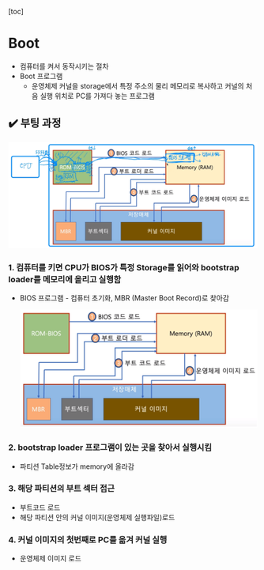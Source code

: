 [toc]

# Boot

- 컴퓨터를 켜서 동작시키는 절차
- Boot 프로그램
  - 운영체제 커널을 storage에서 특정 주소의 물리 메모리로 복사하고 커널의 처음 실행 위치로 PC를 가져다 놓는 프로그램



## :heavy_check_mark: 부팅 과정

![image-20210227211138444](assets/image-20210227211138444.png)



### 1. 컴퓨터를 키면 CPU가 BIOS가 특정 Storage를 읽어와 bootstrap loader를 메모리에 올리고 실행함

- BIOS 프로그램 - 컴퓨터 초기화, MBR (Master Boot Record)로  찾아감

  ![image-20210227210750900](assets/image-20210227210750900.png)



### 2. bootstrap loader 프로그램이 있는 곳을 찾아서 실행시킴

- 파티션 Table정보가 memory에 올라감



### 3. 해당 파티션의 부트 섹터 접근

- 부트코드 로드
- 해당 파티션 안의 커널 이미지(운영체제 실행파일)로드



### 4. 커널 이미지의 첫번째로 PC를 옮겨 커널 실행

- 운영체제 이미지 로드




